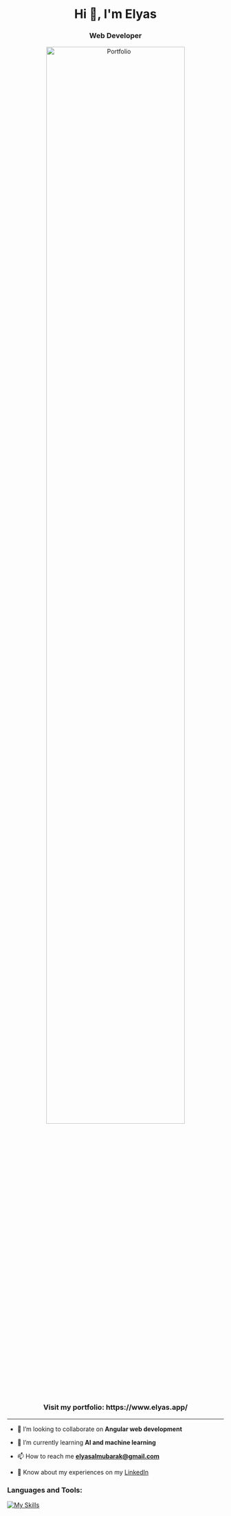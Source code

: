 <h1 align="center">Hi 👋, I'm Elyas</h1>
<h3 align="center">Web Developer</h3>
<div align="center">
 <img src="https://github.com/Elyas1422/elyas1422/assets/79568124/f18eddc0-dad2-43b3-8f25-fbd85c97f37b" alt="Portfolio" width="80%"/>  
</div>

<h3 align="center"><strong>Visit my portfolio: </strong> <a href="https://www.elyas.app/"></a>https://www.elyas.app/</h3>

------------------

- 🤝 I’m looking to collaborate on **Angular web development**

- 🌱 I’m currently learning **AI and machine learning**

- 📫 How to reach me **elyasalmubarak@gmail.com**

- 📄 Know about my experiences on my <a href="https://www.linkedin.com/in/elyas-almubarak/](https://www.linkedin.com/in/elyas-almubarak/">LinkedIn</a>



<h3 align="left">Languages and Tools:</h3>

[![My Skills](https://skillicons.dev/icons?i=angular,ts,js,html,css,tailwind,bootstrap,figma,python,fastapi,nodejs,expressjs,mysql,git)](https://skillicons.dev)
